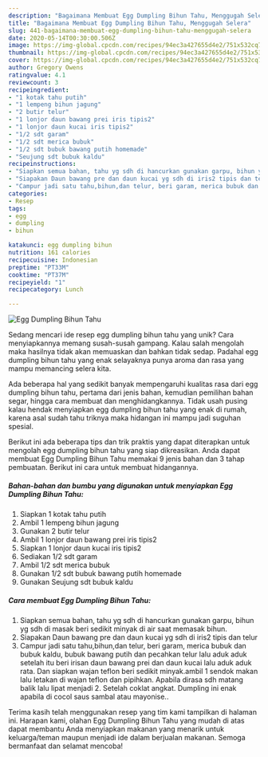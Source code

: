 ```yaml
---
description: "Bagaimana Membuat Egg Dumpling Bihun Tahu, Menggugah Selera"
title: "Bagaimana Membuat Egg Dumpling Bihun Tahu, Menggugah Selera"
slug: 441-bagaimana-membuat-egg-dumpling-bihun-tahu-menggugah-selera
date: 2020-05-14T00:30:00.506Z
image: https://img-global.cpcdn.com/recipes/94ec3a427655d4e2/751x532cq70/egg-dumpling-bihun-tahu-foto-resep-utama.jpg
thumbnail: https://img-global.cpcdn.com/recipes/94ec3a427655d4e2/751x532cq70/egg-dumpling-bihun-tahu-foto-resep-utama.jpg
cover: https://img-global.cpcdn.com/recipes/94ec3a427655d4e2/751x532cq70/egg-dumpling-bihun-tahu-foto-resep-utama.jpg
author: Gregory Owens
ratingvalue: 4.1
reviewcount: 3
recipeingredient:
- "1 kotak tahu putih"
- "1 lempeng bihun jagung"
- "2 butir telur"
- "1 lonjor daun bawang prei iris tipis2"
- "1 lonjor daun kucai iris tipis2"
- "1/2 sdt garam"
- "1/2 sdt merica bubuk"
- "1/2 sdt bubuk bawang putih homemade"
- "Seujung sdt bubuk kaldu"
recipeinstructions:
- "Siapkan semua bahan, tahu yg sdh di hancurkan gunakan garpu, bihun yg sdh di masak beri sedikit minyak di air saat memasak bihun."
- "Siapakan Daun bawang pre dan daun kucai yg sdh di iris2 tipis dan telur"
- "Campur jadi satu tahu,bihun,dan telur, beri garam, merica bubuk dan bubuk kaldu, bubuk bawang putih dan pecahkan telur lalu aduk aduk setelah itu beri irisan daun bawang prei dan daun kucai lalu aduk aduk rata. Dan siapkan wajan teflon beri sedikit minyak.ambil 1 sendok makan lalu letakan di wajan teflon dan pipihkan. Apabila dirasa sdh matang balik lalu lipat menjadi 2. Setelah coklat angkat. Dumpling ini enak apabila di cocol saus sambal atau mayonise.."
categories:
- Resep
tags:
- egg
- dumpling
- bihun

katakunci: egg dumpling bihun 
nutrition: 161 calories
recipecuisine: Indonesian
preptime: "PT33M"
cooktime: "PT37M"
recipeyield: "1"
recipecategory: Lunch

---
```



![Egg Dumpling Bihun Tahu](https://img-global.cpcdn.com/recipes/94ec3a427655d4e2/751x532cq70/egg-dumpling-bihun-tahu-foto-resep-utama.jpg)

Sedang mencari ide resep egg dumpling bihun tahu yang unik? Cara menyiapkannya memang susah-susah gampang. Kalau salah mengolah maka hasilnya tidak akan memuaskan dan bahkan tidak sedap. Padahal egg dumpling bihun tahu yang enak selayaknya punya aroma dan rasa yang mampu memancing selera kita.

Ada beberapa hal yang sedikit banyak mempengaruhi kualitas rasa dari egg dumpling bihun tahu, pertama dari jenis bahan, kemudian pemilihan bahan segar, hingga cara membuat dan menghidangkannya. Tidak usah pusing kalau hendak menyiapkan egg dumpling bihun tahu yang enak di rumah, karena asal sudah tahu triknya maka hidangan ini mampu jadi suguhan spesial.




Berikut ini ada beberapa tips dan trik praktis yang dapat diterapkan untuk mengolah egg dumpling bihun tahu yang siap dikreasikan. Anda dapat membuat Egg Dumpling Bihun Tahu memakai 9 jenis bahan dan 3 tahap pembuatan. Berikut ini cara untuk membuat hidangannya.

<!--inarticleads1-->

##### Bahan-bahan dan bumbu yang digunakan untuk menyiapkan Egg Dumpling Bihun Tahu:

1. Siapkan 1 kotak tahu putih
1. Ambil 1 lempeng bihun jagung
1. Gunakan 2 butir telur
1. Ambil 1 lonjor daun bawang prei iris tipis2
1. Siapkan 1 lonjor daun kucai iris tipis2
1. Sediakan 1/2 sdt garam
1. Ambil 1/2 sdt merica bubuk
1. Gunakan 1/2 sdt bubuk bawang putih homemade
1. Gunakan Seujung sdt bubuk kaldu




<!--inarticleads2-->

##### Cara membuat Egg Dumpling Bihun Tahu:

1. Siapkan semua bahan, tahu yg sdh di hancurkan gunakan garpu, bihun yg sdh di masak beri sedikit minyak di air saat memasak bihun.
1. Siapakan Daun bawang pre dan daun kucai yg sdh di iris2 tipis dan telur
1. Campur jadi satu tahu,bihun,dan telur, beri garam, merica bubuk dan bubuk kaldu, bubuk bawang putih dan pecahkan telur lalu aduk aduk setelah itu beri irisan daun bawang prei dan daun kucai lalu aduk aduk rata. Dan siapkan wajan teflon beri sedikit minyak.ambil 1 sendok makan lalu letakan di wajan teflon dan pipihkan. Apabila dirasa sdh matang balik lalu lipat menjadi 2. Setelah coklat angkat. Dumpling ini enak apabila di cocol saus sambal atau mayonise..




Terima kasih telah menggunakan resep yang tim kami tampilkan di halaman ini. Harapan kami, olahan Egg Dumpling Bihun Tahu yang mudah di atas dapat membantu Anda menyiapkan makanan yang menarik untuk keluarga/teman maupun menjadi ide dalam berjualan makanan. Semoga bermanfaat dan selamat mencoba!
